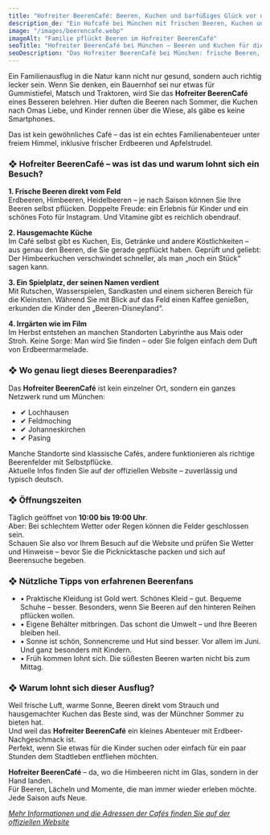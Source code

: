```yaml
---
title: "Hofreiter BeerenCafé: Beeren, Kuchen und barfüßiges Glück vor den Toren Münchens"
description_de: "Ein Hofcafé bei München mit frischen Beeren, Kuchen und Spielplatz – ein perfektes Ausflugsziel für Familien in der Natur."
image: "/images/beerencafe.webp"
imageAlt: "Familie pflückt Beeren im Hofreiter BeerenCafé"
seoTitle: "Hofreiter BeerenCafé bei München – Beeren und Kuchen für die ganze Familie"
seoDescription: "Das Hofreiter BeerenCafé bei München: frische Beeren, hausgemachte Kuchen, Spielplatz und Natur. Der perfekte Ort für einen Familienausflug."
---
```


Ein Familienausflug in die Natur kann nicht nur gesund, sondern auch richtig lecker sein. Wenn Sie denken, ein Bauernhof sei nur etwas für Gummistiefel, Matsch und Traktoren, wird Sie das **Hofreiter BeerenCafé** eines Besseren belehren. Hier duften die Beeren nach Sommer, die Kuchen nach Omas Liebe, und Kinder rennen über die Wiese, als gäbe es keine Smartphones. 

Das ist kein gewöhnliches Café – das ist ein echtes Familienabenteuer unter freiem Himmel, inklusive frischer Erdbeeren und Apfelstrudel.

### ❖ Hofreiter BeerenCafé – was ist das und warum lohnt sich ein Besuch?

**1. Frische Beeren direkt vom Feld**  
Erdbeeren, Himbeeren, Heidelbeeren – je nach Saison können Sie Ihre Beeren selbst pflücken. Doppelte Freude: ein Erlebnis für Kinder und ein schönes Foto für Instagram. Und Vitamine gibt es reichlich obendrauf.

**2. Hausgemachte Küche**  
Im Café selbst gibt es Kuchen, Eis, Getränke und andere Köstlichkeiten – aus genau den Beeren, die Sie gerade gepflückt haben. Geprüft und geliebt: Der Himbeerkuchen verschwindet schneller, als man „noch ein Stück“ sagen kann.

**3. Ein Spielplatz, der seinen Namen verdient**  
Mit Rutschen, Wasserspielen, Sandkasten und einem sicheren Bereich für die Kleinsten. Während Sie mit Blick auf das Feld einen Kaffee genießen, erkunden die Kinder den „Beeren-Disneyland“.

**4. Irrgärten wie im Film**  
Im Herbst entstehen an manchen Standorten Labyrinthe aus Mais oder Stroh. Keine Sorge: Man wird Sie finden – oder Sie folgen einfach dem Duft von Erdbeermarmelade.

### ❖ Wo genau liegt dieses Beerenparadies?

Das **Hofreiter BeerenCafé** ist kein einzelner Ort, sondern ein ganzes Netzwerk rund um München:

- ✔ Lochhausen  
- ✔ Feldmoching  
- ✔ Johanneskirchen  
- ✔ Pasing

Manche Standorte sind klassische Cafés, andere funktionieren als richtige Beerenfelder mit Selbstpflücke.  
Aktuelle Infos finden Sie auf der offiziellen Website – zuverlässig und typisch deutsch.

### ❖ Öffnungszeiten

Täglich geöffnet von **10:00 bis 19:00 Uhr**.  
Aber: Bei schlechtem Wetter oder Regen können die Felder geschlossen sein.  
Schauen Sie also vor Ihrem Besuch auf die Website und prüfen Sie Wetter und Hinweise – bevor Sie die Picknicktasche packen und sich auf Beerensuche begeben.

### ❖ Nützliche Tipps von erfahrenen Beerenfans

- • Praktische Kleidung ist Gold wert. Schönes Kleid – gut. Bequeme Schuhe – besser. Besonders, wenn Sie Beeren auf den hinteren Reihen pflücken wollen.  
- • Eigene Behälter mitbringen. Das schont die Umwelt – und Ihre Beeren bleiben heil.  
- • Sonne ist schön, Sonnencreme und Hut sind besser. Vor allem im Juni. Und ganz besonders mit Kindern.  
- • Früh kommen lohnt sich. Die süßesten Beeren warten nicht bis zum Mittag.

### ❖ Warum lohnt sich dieser Ausflug?

Weil frische Luft, warme Sonne, Beeren direkt vom Strauch und hausgemachter Kuchen das Beste sind, was der Münchner Sommer zu bieten hat.  
Und weil das **Hofreiter BeerenCafé** ein kleines Abenteuer mit Erdbeer-Nachgeschmack ist.  
Perfekt, wenn Sie etwas für die Kinder suchen oder einfach für ein paar Stunden dem Stadtleben entfliehen möchten.

**Hofreiter BeerenCafé** – da, wo die Himbeeren nicht im Glas, sondern in der Hand landen.  
Für Beeren, Lächeln und Momente, die man immer wieder erleben möchte. Jede Saison aufs Neue.

[*Mehr Informationen und die Adressen der Cafés finden Sie auf der offiziellen Website*](https://www.hofreiter.de/beerencaf%C3%A9/)
